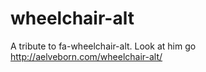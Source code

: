 # wheelchair-alt
A tribute to fa-wheelchair-alt. Look at him go http://aelveborn.com/wheelchair-alt/
